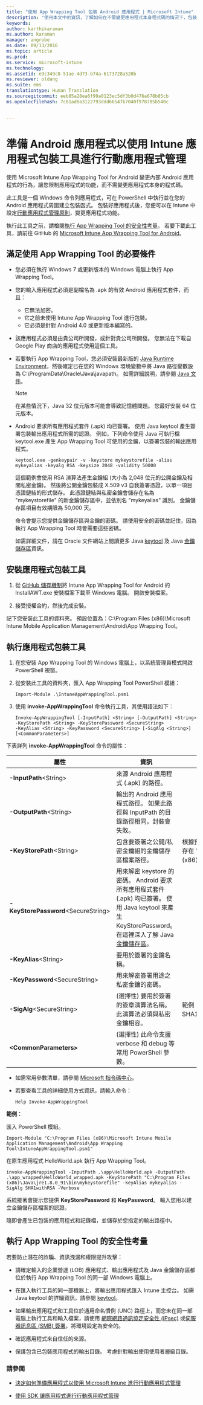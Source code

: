 ```yaml
---
title: "使用 App Wrapping Tool 包裝 Android 應用程式 | Microsoft Intune"
description: "使用本文中的資訊，了解如何在不需變更應用程式本身程式碼的情況下，包裝您的 Android 應用程式。 準備應用程式，以便您可以套用行動裝置應用程式管理原則。"
keywords: 
author: karthikaraman
ms.author: karaman
manager: angrobe
ms.date: 09/13/2016
ms.topic: article
ms.prod: 
ms.service: microsoft-intune
ms.technology: 
ms.assetid: e9c349c8-51ae-4d73-b74a-6173728a520b
ms.reviewer: oldang
ms.suite: ems
translationtype: Human Translation
ms.sourcegitcommit: eeb85a28ea6f99a0123ec5df3b0d476a678b85cb
ms.openlocfilehash: 7c61ad6a3122793ddd66547b7040f978705b540c


---
```


# <a name="prepare-android-apps-for-mobile-application-management-with-the-intune-app-wrapping-tool"></a>準備 Android 應用程式以使用 Intune 應用程式包裝工具進行行動應用程式管理

使用 Microsoft Intune App Wrapping Tool for Android 變更內部 Android 應用程式的行為，讓您限制應用程式的功能，而不需變更應用程式本身的程式碼。

此工具是一個 Windows 命令列應用程式，可在 PowerShell 中執行並在您的 Android 應用程式周圍建立包裝函式。 包裝好應用程式後，您便可以在 Intune 中設定[行動應用程式管理原則](configure-and-deploy-mobile-application-management-policies-in-the-microsoft-intune-console.md)，變更應用程式功能。


執行此工具之前，請檢閱[執行 App Wrapping Tool 的安全性考量](#security-considerations-for-running-the-app-wrapping-tool)。 若要下載此工具，請前往 GitHub 的 [Microsoft Intune App Wrapping Tool for Android](https://github.com/msintuneappsdk/intune-app-wrapping-tool-android)。



## <a name="fulfill-the-prerequisites-for-using-the-app-wrapping-tool"></a>滿足使用 App Wrapping Tool 的必要條件

-   您必須在執行 Windows 7 或更新版本的 Windows 電腦上執行 App Wrapping Tool。

-   您的輸入應用程式必須是副檔名為 .apk 的有效 Android 應用程式套件，而且：

    -   它無法加密。
    -   它之前未使用 Intune App Wrapping Tool 進行包裝。
    -   它必須是針對 Android 4.0 或更新版本編寫的。

-   該應用程式必須是由貴公司所開發，或針對貴公司所開發。 您無法在下載自 Google Play 商店的應用程式使用這個工具。

-   若要執行 App Wrapping Tool，您必須安裝最新版的 [Java Runtime Environment](http://java.com/download/)，然後確定已在您的 Windows 環境變數中將 Java 路徑變數設為 C:\ProgramData\Oracle\Java\javapath。 如需詳細說明，請參閱 [Java 文件](http://java.com/download/help/)。

    > [!NOTE]
    > 在某些情況下，Java 32 位元版本可能會導致記憶體問題。 您最好安裝 64 位元版本。

- Android 要求所有應用程式套件 (.apk) 均已簽署。 使用 Java keytool 產生簽署包裝輸出應用程式所需的認證。 例如，下列命令使用 Java 可執行檔 keytool.exe 產生 App Wrapping Tool 可使用的金鑰，以簽署包裝的輸出應用程式。

    ```
    keytool.exe -genkeypair -v -keystore mykeystorefile -alias mykeyalias -keyalg RSA -keysize 2048 -validity 50000
    ```
    這個範例會使用 RSA 演算法產生金鑰組 (大小為 2,048 位元的公開金鑰及相關私密金鑰)。 然後將公開金鑰包裝成 X.509 v3 自我簽署憑證，以單一項目憑證鏈結的形式儲存。 此憑證鏈結與私密金鑰會儲存在名為 "mykeystorefile" 的新金鑰儲存區中，並依別名 "mykeyalias" 識別。 金鑰儲存區項目有效期限為 50,000 天。

    命令會提示您提供金鑰儲存區與金鑰的密碼。 請使用安全的密碼並記住，因為執行 App Wrapping Tool 時會需要這些密碼。

    如需詳細文件，請在 Oracle 文件網站上閱讀更多 Java [keytool](http://docs.oracle.com/javase/6/docs/technotes/tools/windows/keytool.html) 及 Java [金鑰儲存區](https://docs.oracle.com/javase/7/docs/api/java/security/KeyStore.html)資訊。

## <a name="install-the-app-wrapping-tool"></a>安裝應用程式包裝工具

1.  從 [GitHub 儲存機制](https://github.com/msintuneappsdk/intune-app-wrapping-tool-android)將 Intune App Wrapping Tool for Android 的 InstallAWT.exe 安裝檔案下載至 Windows 電腦。 開啟安裝檔案。

2.  接受授權合約，然後完成安裝。

記下您安裝此工具的資料夾。 預設位置為：C:\Program Files (x86)\Microsoft Intune Mobile Application Management\Android\App Wrapping Tool。

## <a name="run-the-app-wrapping-tool"></a>執行應用程式包裝工具

1.  在您安裝 App Wrapping Tool 的 Windows 電腦上，以系統管理員模式開啟 PowerShell 視窗。

2.  從安裝此工具的資料夾，匯入 App Wrapping Tool PowerShell 模組：

    ```
    Import-Module .\IntuneAppWrappingTool.psm1
    ```

3.  使用 **invoke-AppWrappingTool** 命令執行工具，其使用語法如下：
    ```
    Invoke-AppWrappingTool [-InputPath] <String> [-OutputPath] <String> -KeyStorePath <String> -KeyStorePassword <SecureString>
    -KeyAlias <String> -KeyPassword <SecureString> [-SigAlg <String>] [<CommonParameters>]
    ```

 下表詳列 **invoke-AppWrappingTool** 命令的屬性：

|屬性|資訊|範例|
|-------------|--------------------|---------|
|**-InputPath**&lt;String&gt;|來源 Android 應用程式 (.apk) 的路徑。| |
|**-OutputPath**&lt;String&gt;|輸出的 Android 應用程式路徑。 如果此路徑與 InputPath 的目錄路徑相同，封裝會失敗。| |
|**-KeyStorePath**&lt;String&gt;|包含要簽署之公開/私密金鑰組的金鑰儲存區檔案路徑。|根據預設，金鑰儲存區檔案會儲存在 "C:\Program Files (x86)\Java\jreX.X.X_XX\bin"。 |
|**-KeyStorePassword**&lt;SecureString&gt;|用來解密 keystore 的密碼。 Android 要求所有應用程式套件 (.apk) 均已簽署。 使用 Java keytool 來產生 KeyStorePassword。 在這裡深入了解 Java [金鑰儲存區](https://docs.oracle.com/javase/7/docs/api/java/security/KeyStore.html)。| |
|**-KeyAlias**&lt;String&gt;|要用於簽署的金鑰名稱。| |
|**-KeyPassword**&lt;SecureString&gt;|用來解密簽署用途之私密金鑰的密碼。| |
|**-SigAlg**&lt;SecureString&gt;| (選擇性) 要用於簽署的簽章演算法名稱。 此演算法必須與私密金鑰相容。|範例：SHA256withRSA、SHA1withRSA、MD5withRSA|
| **&lt;CommonParameters&gt;** | (選擇性) 此命令支援 verbose 和 debug 等常用 PowerShell 參數。 |


- 如需常用參數清單，請參閱 [Microsoft 指令碼中心](https://technet.microsoft.com/library/hh847884.aspx)。

- 若要查看工具的詳細使用方式資訊，請輸入命令：

    ```
    Help Invoke-AppWrappingTool
    ```

**範例：**

匯入 PowerShell 模組。
```
Import-Module "C:\Program Files (x86)\Microsoft Intune Mobile Application Management\Android\App Wrapping Tool\IntuneAppWrappingTool.psm1"
```
在原生應用程式 HelloWorld.apk 執行 App Wrapping Tool。
```
invoke-AppWrappingTool -InputPath .\app\HelloWorld.apk -OutputPath .\app_wrapped\HelloWorld_wrapped.apk -KeyStorePath "C:\Program Files (x86)\Java\jre1.8.0_91\bin\mykeystorefile" -keyAlias mykeyalias -SigAlg SHA1withRSA -Verbose
```

系統接著會提示您提供 **KeyStorePassword** 和 **KeyPassword**。 輸入您用以建立金鑰儲存區檔案的認證。

隨即會產生已包裝的應用程式和記錄檔，並儲存於您指定的輸出路徑中。

## <a name="security-considerations-for-running-the-app-wrapping-tool"></a>執行 App Wrapping Tool 的安全性考量
若要防止潛在的詐騙、資訊洩漏和權限提升攻擊：

-   請確定輸入的企業營運 (LOB) 應用程式、輸出應用程式及 Java 金鑰儲存區都位於執行 App Wrapping Tool 的同一部 Windows 電腦上。

-   在匯入執行工具的同一部機器上，將輸出應用程式匯入 Intune 主控台。 如需 Java keytool 的詳細資訊，請參閱 [keytool](https://docs.oracle.com/javase/8/docs/technotes/tools/unix/keytool.html)。

-   如果輸出應用程式和工具位於通用命名慣例 (UNC) 路徑上，而您未在同一部電腦上執行工具和輸入檔案，請使用 [網際網路通訊協定安全性 (IPsec)](http://en.wikipedia.org/wiki/IPsec) 或[伺服器訊息區 (SMB) 簽署](https://support.microsoft.com/en-us/kb/887429)，將環境設定為安全的。

-   確認應用程式來自信任的來源。

-   保護包含已包裝應用程式的輸出目錄。 考慮針對輸出使用使用者層級目錄。

### <a name="see-also"></a>請參閱
- [決定如何準備應用程式以使用 Microsoft Intune 進行行動應用程式管理](decide-how-to-prepare-apps-for-mobile-application-management-with-microsoft-intune.md)

- [使用 SDK 讓應用程式進行行動應用程式管理](use-the-sdk-to-enable-apps-for-mobile-application-management.md)



<!--HONumber=Nov16_HO1-->


